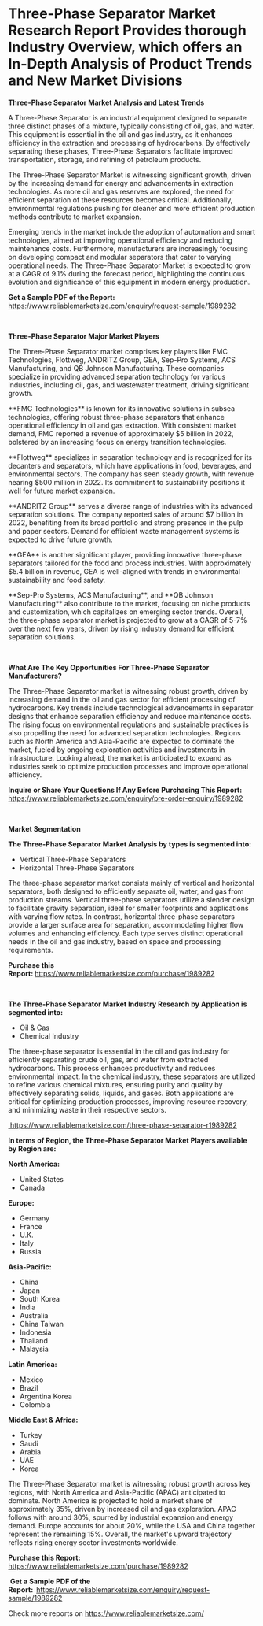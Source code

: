 <p><h1>Three-Phase Separator Market Research Report Provides thorough Industry Overview, which offers an In-Depth Analysis of Product Trends and New Market Divisions</h1></p><p><strong>Three-Phase Separator Market Analysis and Latest Trends</strong></p>
<p><p>A Three-Phase Separator is an industrial equipment designed to separate three distinct phases of a mixture, typically consisting of oil, gas, and water. This equipment is essential in the oil and gas industry, as it enhances efficiency in the extraction and processing of hydrocarbons. By effectively separating these phases, Three-Phase Separators facilitate improved transportation, storage, and refining of petroleum products.</p><p>The Three-Phase Separator Market is witnessing significant growth, driven by the increasing demand for energy and advancements in extraction technologies. As more oil and gas reserves are explored, the need for efficient separation of these resources becomes critical. Additionally, environmental regulations pushing for cleaner and more efficient production methods contribute to market expansion.</p><p>Emerging trends in the market include the adoption of automation and smart technologies, aimed at improving operational efficiency and reducing maintenance costs. Furthermore, manufacturers are increasingly focusing on developing compact and modular separators that cater to varying operational needs. The Three-Phase Separator Market is expected to grow at a CAGR of 9.1% during the forecast period, highlighting the continuous evolution and significance of this equipment in modern energy production.</p></p>
<p><strong>Get a Sample PDF of the Report:&nbsp;</strong> <a href="https://www.reliablemarketsize.com/enquiry/request-sample/1989282?utm_campaign=2034&utm_medium=2&utm_source=Github&utm_content=ia&utm_term=02032025&utm_id=three-phase-separator">https://www.reliablemarketsize.com/enquiry/request-sample/1989282</a></p>
<p>&nbsp;</p>
<p><strong>Three-Phase Separator Major Market Players</strong></p>
<p><p>The Three-Phase Separator market comprises key players like FMC Technologies, Flottweg, ANDRITZ Group, GEA, Sep-Pro Systems, ACS Manufacturing, and QB Johnson Manufacturing. These companies specialize in providing advanced separation technology for various industries, including oil, gas, and wastewater treatment, driving significant growth.</p><p>**FMC Technologies** is known for its innovative solutions in subsea technologies, offering robust three-phase separators that enhance operational efficiency in oil and gas extraction. With consistent market demand, FMC reported a revenue of approximately $5 billion in 2022, bolstered by an increasing focus on energy transition technologies.</p><p>**Flottweg** specializes in separation technology and is recognized for its decanters and separators, which have applications in food, beverages, and environmental sectors. The company has seen steady growth, with revenue nearing $500 million in 2022. Its commitment to sustainability positions it well for future market expansion.</p><p>**ANDRITZ Group** serves a diverse range of industries with its advanced separation solutions. The company reported sales of around $7 billion in 2022, benefiting from its broad portfolio and strong presence in the pulp and paper sectors. Demand for efficient waste management systems is expected to drive future growth.</p><p>**GEA** is another significant player, providing innovative three-phase separators tailored for the food and process industries. With approximately $5.4 billion in revenue, GEA is well-aligned with trends in environmental sustainability and food safety.</p><p>**Sep-Pro Systems, ACS Manufacturing**, and **QB Johnson Manufacturing** also contribute to the market, focusing on niche products and customization, which capitalizes on emerging sector trends. Overall, the three-phase separator market is projected to grow at a CAGR of 5-7% over the next few years, driven by rising industry demand for efficient separation solutions.</p></p>
<p>&nbsp;</p>
<p><strong>What Are The Key Opportunities For Three-Phase Separator Manufacturers?</strong></p>
<p><p>The Three-Phase Separator market is witnessing robust growth, driven by increasing demand in the oil and gas sector for efficient processing of hydrocarbons. Key trends include technological advancements in separator designs that enhance separation efficiency and reduce maintenance costs. The rising focus on environmental regulations and sustainable practices is also propelling the need for advanced separation technologies. Regions such as North America and Asia-Pacific are expected to dominate the market, fueled by ongoing exploration activities and investments in infrastructure. Looking ahead, the market is anticipated to expand as industries seek to optimize production processes and improve operational efficiency.</p></p>
<p><strong>Inquire or Share Your Questions If Any Before Purchasing This Report:</strong> <a href="https://www.reliablemarketsize.com/enquiry/pre-order-enquiry/1989282?utm_campaign=2034&utm_medium=2&utm_source=Github&utm_content=ia&utm_term=02032025&utm_id=three-phase-separator">https://www.reliablemarketsize.com/enquiry/pre-order-enquiry/1989282</a></p>
<p>&nbsp;</p>
<p><strong>Market Segmentation</strong></p>
<p><strong>The Three-Phase Separator Market Analysis by types is segmented into:</strong></p>
<p><ul><li>Vertical Three-Phase Separators</li><li>Horizontal Three-Phase Separators</li></ul></p>
<p><p>The three-phase separator market consists mainly of vertical and horizontal separators, both designed to efficiently separate oil, water, and gas from production streams. Vertical three-phase separators utilize a slender design to facilitate gravity separation, ideal for smaller footprints and applications with varying flow rates. In contrast, horizontal three-phase separators provide a larger surface area for separation, accommodating higher flow volumes and enhancing efficiency. Each type serves distinct operational needs in the oil and gas industry, based on space and processing requirements.</p></p>
<p><strong>Purchase this Report:&nbsp;</strong><a href="https://www.reliablemarketsize.com/purchase/1989282?utm_campaign=2034&utm_medium=2&utm_source=Github&utm_content=ia&utm_term=02032025&utm_id=three-phase-separator">https://www.reliablemarketsize.com/purchase/1989282</a></p>
<p>&nbsp;</p>
<p><strong>The Three-Phase Separator Market Industry Research by Application is segmented into:</strong></p>
<p><ul><li>Oil & Gas</li><li>Chemical Industry</li></ul></p>
<p><p>The three-phase separator is essential in the oil and gas industry for efficiently separating crude oil, gas, and water from extracted hydrocarbons. This process enhances productivity and reduces environmental impact. In the chemical industry, these separators are utilized to refine various chemical mixtures, ensuring purity and quality by effectively separating solids, liquids, and gases. Both applications are critical for optimizing production processes, improving resource recovery, and minimizing waste in their respective sectors.</p></p>
<p><a href="https://www.reliablemarketsize.com/three-phase-separator-r1989282?utm_campaign=2034&utm_medium=2&utm_source=Github&utm_content=ia&utm_term=02032025&utm_id=three-phase-separator">&nbsp;https://www.reliablemarketsize.com/three-phase-separator-r1989282</a></p>
<p><strong>In terms of Region, the Three-Phase Separator Market Players available by Region are:</strong></p>
<p>
    <p> <strong> North America: </strong>
        <ul>
            <li>United States</li>
            <li>Canada</li>
        </ul>
        </p> 
    <p> <strong> Europe: </strong>
        <ul>
            <li>Germany</li>
            <li>France</li>
            <li>U.K.</li>
            <li>Italy</li>
            <li>Russia</li>
        </ul>
        </p> 
    <p> <strong> Asia-Pacific: </strong>
        <ul>
            <li>China</li>
            <li>Japan</li>
            <li>South Korea</li>
            <li>India</li>
            <li>Australia</li>
            <li>China Taiwan</li>
            <li>Indonesia</li>
            <li>Thailand</li>
            <li>Malaysia</li>
        </ul>
        </p> 
    <p> <strong> Latin America: </strong>
        <ul>
            <li>Mexico</li>
            <li>Brazil</li>
            <li>Argentina Korea</li>
            <li>Colombia</li>
        </ul>
        </p> 
    <p> <strong> Middle East & Africa: </strong>
        <ul>
            <li>Turkey</li>
            <li>Saudi</li>
            <li>Arabia</li>
            <li>UAE</li>
            <li>Korea</li>
        </ul>
    </p>
    </p>
<p><p>The Three-Phase Separator market is witnessing robust growth across key regions, with North America and Asia-Pacific (APAC) anticipated to dominate. North America is projected to hold a market share of approximately 35%, driven by increased oil and gas exploration. APAC follows with around 30%, spurred by industrial expansion and energy demand. Europe accounts for about 20%, while the USA and China together represent the remaining 15%. Overall, the market's upward trajectory reflects rising energy sector investments worldwide.</p></p>
<p><strong>Purchase this Report: </strong><a href="https://www.reliablemarketsize.com/purchase/1989282?utm_campaign=2034&utm_medium=2&utm_source=Github&utm_content=ia&utm_term=02032025&utm_id=three-phase-separator">https://www.reliablemarketsize.com/purchase/1989282</a></p>
<p>&nbsp;<strong>Get a Sample PDF of the Report:&nbsp;&nbsp;</strong><a href="https://www.reliablemarketsize.com/enquiry/request-sample/1989282?utm_campaign=2034&utm_medium=2&utm_source=Github&utm_content=ia&utm_term=02032025&utm_id=three-phase-separator">https://www.reliablemarketsize.com/enquiry/request-sample/1989282</a></p>
<p><strong></strong></p>
<p>Check more reports on <a href="https://www.reliablemarketsize.com/?utm_campaign=2034&utm_medium=2&utm_source=Github&utm_content=ia&utm_term=02032025&utm_id=three-phase-separator">https://www.reliablemarketsize.com/</a></p>